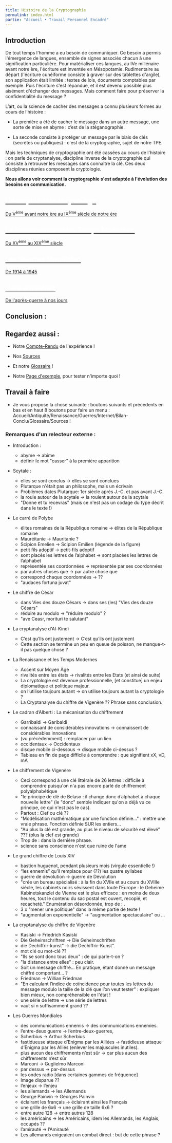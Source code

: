 ```yaml
---
title: Histoire de la Cryptographie
permalink: index.html
partie: "Accueil • Travail Personnel Encadré"
---
```


## Introduction

De tout temps l'homme a eu besoin de communiquer. Ce besoin a permis l'émergence de langues, ensemble de signes associés chacun à une signification particulière. Pour matérialiser ces langues, au IVe millénaire avant notre ère, l'écriture est inventée en Mésopotamie. Rudimentaire au départ (l'écriture cunéiforme consiste à graver sur des tablettes d'argile), son application était limitée : textes de lois, documents comptables par exemple.
Puis l'écriture s'est répandue, et il est devenu possible plus aisément d'échanger des messages.
Mais comment faire pour préserver la confidentialité du message ?

L’art, ou la science de cacher des messages a connu plusieurs formes au cours de l’histoire :

- La première a été de cacher le message dans un autre message, une sorte de mise en abyme : c’est de la stéganographie.

- La seconde consiste à protéger un message par le biais de clés (secrètes ou publiques) : c'est de la cryptographie, sujet de notre TPE.

Mais les techniques de cryptographie ont été cassées au cours de l'histoire : on parle de cryptanalyse, discipline inverse de la cryptographie qui consiste à retrouver les messages sans connaître la clé. Ces deux disciplines réunies composent la cryptologie.


**Nous allons voir comment la cryptographie s'est adaptée à l'évolution des besoins en communication.**



<link rel="stylesheet" href="{{ '/assets/css/timeline.css' | relative_url }}">
<div class="timeline">

 <div class="container left">
  <a href="{{ "/antiquite/" | relative_url }}">
   <div class="content">
     <h2 style="color:white;">L'Antiquité et le Moyen-Âge</h2>
     <p>Du V<SUP>ème</SUP> avant notre ère au IX<SUP>ème</SUP> siècle de notre ère</p>
   </div>
  </a>
 </div>

 <div class="container right">
 <a href="{{ "/temps-modernes/" | relative_url }}">
   <div class="content">
     <h2 style="color:white;">La Renaissance et les Temps Modernes</h2>
     <p>Du XV<SUP>ème</SUP> au XIX<SUP>ème</SUP> siècle</p>
   </div>
   </a>
 </div>

 <div class="container left">
 <a href="{{ "/guerres/" | relative_url }}">
   <div class="content">
     <h2 style="color:white;">Les Guerres Mondiales</h2>
     <p>De 1914 à 1945</p>
   </div>
   </a>
 </div>

 <div class="container right">
 <a href="{{ "/internet/" | relative_url }}">
   <div class="content">
     <h2 style="color:white;">L'ère d'Internet</h2>
     <p>De l'après-guerre à nos jours</p>
   </div>
   </a>
 </div>

</div>

## Conclusion :


## Regardez aussi :
* Notre [Compte-Rendu](experience) de l'expérience !
* Nos [Sources](sources)
* Et notre [Glossaire](glossaire) !

* Notre [Page d'exemple](exemple), pour tester n'importe quoi !


## Travail à faire
* Je vous propose la chose suivante : boutons suivants et précédents en bas et en haut 8 boutons pour faire un menu : Accueil/Antiquité/Renaissance/Guerres/Internet/Bilan-Conclu/Glossaire/Sources !

### Remarques d'un relecteur externe :

* Introduction :
  * abyme -> abîme
  * définir le mot "casser" à la première apparition
* Scytale :
  * elles se sont conclus -> elles se sont conclues
  * Plutarque n'était pas un philosophe, mais un écrivain
  * Problèmes dates Plutarque: 1er siècle après J.-C. et pas avant J.-C.
  * la roule autour de la scytale -> la roulent autour de la scytale
  * "Donne et tu recevras" (mais ce n'est pas un codage du type décrit dans le texte !)
* Le carré de Polybe
  * élites romaines de la République romaine -> élites de la République romaine
  * Mauréitanie -> Mauritanie ?
  * Scipion Emelien -> Scipion Emilien (légende de la figure)
  * petit fils adoptif -> petit-fils adoptif
  * sont placés les lettres de l’alphabet -> sont placées les lettres de l’alphabet
  * représentée ses coordonnées -> représentée par ses coordonnées
  * par autres choses que -> par autre chose que
  * correspond chaque coordonnées -> ??
  * "audaces fortuna juvat"
* Le chiffre de César
  * dans Vies des douze Césars -> dans ses (les) "Vies des douze Césars"
  * réduire au modulo -> "réduire modulo" ?
  * "ave Ceasr, morituri te salutant"
* La cryptanalyse d'Al-Kindi
  * C’est qu’Ils ont justement -> C’est qu’ils ont justement
  * Cette section se termine un peu en queue de poisson, ne manque-t-il pas quelque chose ?



* La Renaissance et les Temps Modernes
  * Accent sur Moyen Âge
  * rivalités entre les états -> rivalités entre les Etats (et ainsi de suite)
  * La cryptologie est devenue professionnelle, [et constitue] un enjeu diplomatique et politique majeur.    
  * on l’utilise toujours autant -> on utilise toujours autant la cryptologie ?
  * La Cryptanalyse du chiffre de Vigenère ?? Phrase sans conclusion.
* Le cadran d’Alberti : La mécanisation du chiffrement
  * Garribaldi -> Garibaldi
  * connaissant de considérables innovations -> connaissent de considérables innovations
  * (vu précédemment) : remplacer par un lien
  * occidentaux -> Occidentaux
  * disque mobile ci-dessous -> disque mobile ci-dessus ?
  * Tableau en fin de page difficile à comprendre : que signifient xX, vD, mA
* Le chiffrement de Vigenère
  * Ceci correspond à une clé littérale de 26 lettres : difficile à comprendre puisqu'on n'a pas encore parlé de chiffrement polyalphabétique
  * "le principe de clé de Belaso : il change donc d’alphabet à chaque
  nouvelle lettre" (le "donc" semble indiquer qu'on a déjà vu ce
  principe, ce qui n'est pas le cas).
  * Partout : Clef ou clé ??
  * "Modélisation mathématique par une fonction définie..." : mettre une
  vraie phrase. Fonction définie SUR les entiers...
  * "Au plus la clé est grande, au plus le niveau de sécurité est élevé" ??? (plus la clef est grande)
  * Trop de : dans la dernière phrase.
  * science sans conscience n'est que ruine de l'ame
* Le grand chiffre de Louis XIV
  * bastion huguenot, pendant plusieurs mois (virgule essentielle !)
  * “les ennemis” qu’il remplace pour (??) les quatre syllabes
  * guerre de dévolution -> guerre de Dévolution
  * "crée un bureau spécialisé : à la fin du XVIIe et au cours du XVIIIe
  siècle, les cabinets noirs sévissent dans toute l’Europe : le Geheime
  Kabinetskanzlei de Vienne est le plus efficace : en moins de deux
  heures, tout le contenu du sac postal est ouvert, recopié, et
  recacheté." Enumération désordonnée, trop de : .
  * 3 x "mener une politique" dans la même partie de texte !
  * "augmentation exponentielle" -> "augmentation spectaculaire" ou ...
* La cryptanalyse du chiffre de Vigenère
  * Kasiski -> Friedrich Kasiski
  * Die Geheimschriftren -> Die Geheimschriften
  * die Dechiffrir-kunst” -> die Dechiffrir-Kunst”.
  * mot clé ou mot-clé ??
  * "Ils se sont donc tous deux" : de qui parle-t-on ?
  * "la distance entre elles" : peu clair.
  * Soit un message chiffré... En pratique, étant donné un message
  chiffré comportant... ?
  * Friedman -> Willian Friedman
  * "En calculant l’indice de coïncidence pour toutes les lettres du message
  modulo la taille de la clé que l’on veut tester" : expliquer bien mieux,
  non compréhensible en l'état !
  * une série de lettre -> une série de lettres
  * vaut si n suffisamment grand ??
* Les Guerres Mondiales
  * des communications ennemis -> des communications ennemies.
  * l’entre-deux guerre -> l’entre-deux-guerres,
  * Scherbius -> Arthur Scherbius
  * fastidueuse attaque d’Enigma par les Alliées -> fastidieuse attaque d’Enigma par les Alliés (enlever les majuscules inutiles).
  * plus aucun des chiffrements n’est sûr -> car plus aucun des chiffrements n’est sûr
  * Marconi -> Guglielmo Marconi
  * par dessus -> par-dessus
  * les ondes radio [dans certaines gammes de fréquence]
  * Image disparue ??
  * l’enjeux -> l’enjeu
  * les allemands -> les Allemands
  * George Painvin -> Georges Painvin
  * éclairant les français -> éclairant ainsi les Français
  * une grille de 6x6 -> une grille de taille 6x6 ?
  * entre autre 128 -> entre autres 128
  * les américains -> les Américains, idem les Allemands, les Anglais, occupés ??
  * l’amirauté -> l’Amirauté
  * Les allemands exigeaient un combat direct : but de cette phrase ?

